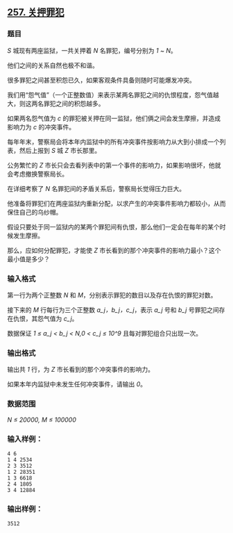 ## [257. 关押罪犯](https://www.acwing.com/problem/content/259/)

### 题目

*S* 城现有两座监狱，一共关押着 *N* 名罪犯，编号分别为 *1 ~ N*。

他们之间的关系自然也极不和谐。

很多罪犯之间甚至积怨已久，如果客观条件具备则随时可能爆发冲突。

我们用“怨气值”（一个正整数值）来表示某两名罪犯之间的仇恨程度，怨气值越大，则这两名罪犯之间的积怨越多。

如果两名怨气值为 *c* 的罪犯被关押在同一监狱，他们俩之间会发生摩擦，并造成影响力为 *c* 的冲突事件。

每年年末，警察局会将本年内监狱中的所有冲突事件按影响力从大到小排成一个列表，然后上报到 *S* 城 *Z* 市长那里。

公务繁忙的 *Z* 市长只会去看列表中的第一个事件的影响力，如果影响很坏，他就会考虑撤换警察局长。

在详细考察了 *N* 名罪犯间的矛盾关系后，警察局长觉得压力巨大。

他准备将罪犯们在两座监狱内重新分配，以求产生的冲突事件影响力都较小，从而保住自己的乌纱帽。

假设只要处于同一监狱内的某两个罪犯间有仇恨，那么他们一定会在每年的某个时候发生摩擦。

那么，应如何分配罪犯，才能使 *Z* 市长看到的那个冲突事件的影响力最小？这个最小值是多少？

### 输入格式

第一行为两个正整数 *N* 和 *M*，分别表示罪犯的数目以及存在仇恨的罪犯对数。

接下来的 *M* 行每行为三个正整数 *a_j，b_j，c_j*，表示 *a_j* 号和 *b_j* 号罪犯之间存在仇恨，其怨气值为 *c_j*。

数据保证 *1 ≤ a_j < b_j < N,0 < c_j ≤ 10^9* 且每对罪犯组合只出现一次。

### 输出格式

输出共 *1* 行，为 *Z* 市长看到的那个冲突事件的影响力。

如果本年内监狱中未发生任何冲突事件，请输出 *0*。

### 数据范围

*N ≤ 20000, M ≤ 100000*

### 输入样例：

```
4 6
1 4 2534
2 3 3512
1 2 28351
1 3 6618
2 4 1805
3 4 12884
```

### 输出样例：

```
3512
```
